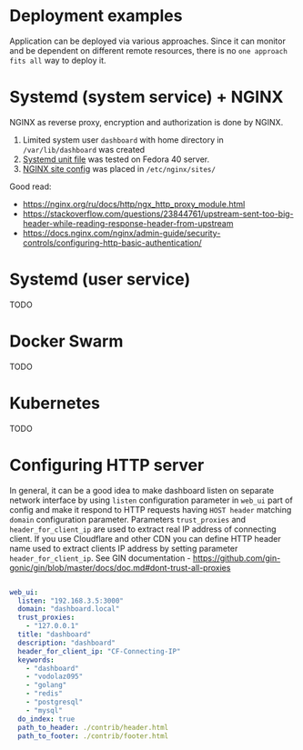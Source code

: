 Deployment examples
===============================

Application can be deployed via various approaches. Since it can monitor and be dependent on different remote resources,
there is no `one approach fits all` way to deploy it. 

Systemd (system service) + NGINX
===============================
NGINX as reverse proxy, encryption and authorization is done by NGINX.

1. Limited system user `dashboard` with home directory in `/var/lib/dashboard` was created
2. [Systemd unit file](https://github.com/vodolaz095/dashboard/blob/master/contrib/systemd/dashboard.service) was tested on Fedora 40 server.
3. [NGINX site config](https://github.com/vodolaz095/dashboard/blob/master/contrib/nginx/dashboard.conf) was placed in `/etc/nginx/sites/`

Good read:
- https://nginx.org/ru/docs/http/ngx_http_proxy_module.html
- https://stackoverflow.com/questions/23844761/upstream-sent-too-big-header-while-reading-response-header-from-upstream
- https://docs.nginx.com/nginx/admin-guide/security-controls/configuring-http-basic-authentication/


Systemd (user service)
===============================
TODO

Docker Swarm
===============================
TODO

Kubernetes
===============================
TODO

Configuring HTTP server
===============================

In general, it can be a good idea to make dashboard listen on separate network interface by using 
`listen` configuration parameter in `web_ui` part of config and make it respond to
HTTP requests having `HOST header` matching `domain` configuration parameter.
Parameters `trust_proxies` and `header_for_client_ip` are used to extract real IP address of connecting client.
If you use Cloudflare and other CDN you can define HTTP header name used to extract clients IP address by setting 
parameter `header_for_client_ip`.
See GIN documentation - https://github.com/gin-gonic/gin/blob/master/docs/doc.md#dont-trust-all-proxies

```yaml

web_ui:
  listen: "192.168.3.5:3000"
  domain: "dashboard.local"
  trust_proxies:
    - "127.0.0.1"
  title: "dashboard"
  description: "dashboard"
  header_for_client_ip: "CF-Connecting-IP"
  keywords:
    - "dashboard"
    - "vodolaz095"
    - "golang"
    - "redis"
    - "postgresql"
    - "mysql"
  do_index: true
  path_to_header: ./contrib/header.html
  path_to_footer: ./contrib/footer.html

```
